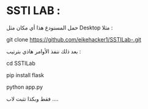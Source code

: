 # SSTI LAB :

حمل المستودع هذا أي مكان مثل Desktop مثلا :

git clone https://github.com/eikehacker1/SSTILab-.git

بعد ذلك ننفذ الأوامر هاذي بترتيب : 

cd SSTILab

pip install flask

python app.py

فقط وبكذا تثبت لاب ....

